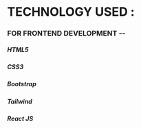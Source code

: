 <h1>TECHNOLOGY USED :</h1>
<h3> FOR FRONTEND DEVELOPMENT --</h3>
<h5>HTML5</h5>
<h5>CSS3</h5>
<h5>Bootstrap</h5>
<h5>Tailwind</h5>
<h5>React JS</h5>



